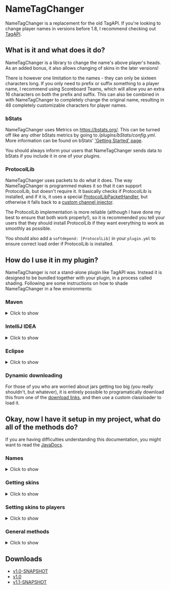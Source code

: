 # NameTagChanger
NameTagChanger is a replacement for the old TagAPI. If you're looking to change player names in versions before 1.8, I recommend checking
out [TagAPI](https://dev.bukkit.org/projects/tag).

## What is it and what does it do?
NameTagChanger is a library to change the name's above player's heads. As an added bonus, it also allows changing of skins in the later
versions!

There is however one limitation to the names - they can only be sixteen characters long. If you only need to prefix or suffix something to
a player name, I recommend using Scoreboard Teams, which will allow you an extra 16 characters on both the prefix and suffix. This can
also be combined in with NameTagChanger to completely change the original name, resulting in 48 completely customizable characters for
player names.

### bStats
NameTagChanger uses Metrics on https://bstats.org/. This can be turned off like any other bStats metrics by going to _/plugins/bStats/config.yml_.
More information can be found on bStats' ['Getting Started' page](https://bstats.org/getting-started).

You should always inform your users that NameTagChanger sends data to bStats if you include it in one of your plugins.

### ProtocolLib
NameTagChanger uses packets to do what it does. The way NameTagChanger is programmed makes it so that it can support ProtocolLib, but
doesn't require it. It basically checks if ProtocolLib is installed, and if it is, it uses a special [ProtocolLibPacketHandler](https://github.com/Alvin-LB/NameTagChanger/blob/master/src/main/java/com/bringholm/nametagchanger/ProtocolLibPacketHandler.java), but
otherwise it falls back to a [custom channel injector](https://github.com/Alvin-LB/NameTagChanger/blob/master/src/main/java/com/bringholm/nametagchanger/ChannelPacketHandler.java).

The ProtocolLib implementation is more reliable (although I have done my best to ensure that both work properly!), so it is recommended
you tell your users that they should install ProtocolLib if they want everything to work as smoothly as possible.

You should also add a `softdepend: [ProtocolLib]` in your `plugin.yml` to ensure correct load order if ProtocolLib is installed.

## How do I use it in my plugin?
NameTagChanger is not a stand-alone plugin like TagAPI was. Instead it is designed to be bundled together with your plugin, in a process
called shading. Following are some instructions on how to shade NameTagChanger in a few environments:

### Maven
<details><summary>Click to show</summary>

If you happen to be using maven, shading is rather simple. First you need to add the following dependency and repository:
```xml
<repositories>
    <repository>
        <id>alvinb-repo</id>
        <url>http://repo.bringholm.com/</url>
    </repository>
</repositories>
<dependencies>
   <dependency>
       <groupId>com.bringholm.nametagchanger</groupId>
       <artifactId>NameTagChanger</artifactId>
       <version>1.1-SNAPSHOT</version>
    </dependency>
</dependencies>
```
And to shade it into your jar, add this to the `<build>` section of your POM:
```xml
<build>
    <plugins>
        <plugin>
            <groupId>org.apache.maven.plugins</groupId>
            <artifactId>maven-shade-plugin</artifactId>
            <version>3.0.0</version>
            <executions>
                <execution>
                    <phase>package</phase>
                    <goals>
                        <goal>shade</goal>
                    </goals>
                    <configuration>
                        <artifactSet>
                            <includes>
                                <include>com.bringholm.nametagchanger:NameTagChanger</include>
                            </includes>
                        </artifactSet>
                    </configuration>
                </execution>
            </executions>
        </plugin>
     </plugins>
</build>
```
</details>

### IntelliJ IDEA
<details><summary>Click to show</summary>

1. Open the Project Structure menu by pressing Ctrl + Alt + Shift + S
2. Choose "Modules" in the menu from the right
3. Click the green plus on the right side of the window and select "JARs or directories"
4. Select the [NameTagChanger jar you downloaded](#Downloads), click OK
5. Set the scope to "Compile"
![](https://i.imgur.com/aFfBVQq.png)
</details>

### Eclipse
<details><summary>Click to show</summary>

To my knowledge, it is not possible to shade libraries into a non-executable jar using standard eclipse IDE tools.
You could try the [Fat Jar Eclipse Plugin](http://fjep.sourceforge.net/), but I have been unsuccessful in getting it to work. I recommend
either using maven or switching IDE. As a last resort, you could always open the jar with a zip program and manually drag the contents in.
</details>

### Dynamic downloading
For those of you who are worried about jars getting too big (you really shouldn't, but whatever), it is entirely possible to programatically
download this from one of the [download links](#Downloads), and then use a custom classloader to load it.

## Okay, now I have it setup in my project, what do all of the methods do?
If you are having difficulties understanding this documentation, you might want to read the [JavaDocs](https://bringholm.com/javadocs/nametagchanger/com/bringholm/nametagchanger/NameTagChanger.html).

### Names
<details><summary>Click to show</summary>

All you need to do to change a player's name is the following:
```java
Player player = Bukkit.getPlayer("AlvinB");
NameTagChanger.INSTANCE.changePlayerName(player, "jeb_");
```
Resetting a player name is equally as simple:
```java
Player player = Bukkit.getPlayer("AlvinB");
NameTagChanger.INSTANCE.resetPlayerName(player);
```
You can get a player's current changed name like this:
```java
Player player = Bukkit.getPlayer("AlvinB");
NameTagChanger.INSTANCE.getChangedName(player);
```
If a player does not have a changed name, the above method will return null.
</details>

### Getting skins
<details><summary>Click to show</summary>

Skins are a little bit more complicated, but not by a whole lot.

The skins are managed using the 'Skin' object. There are a few ways to obtain a Skin Object. You can:
#### Get a Skin from an online player
```java
Player player = Bukkit.getPlayer("AlvinB");
NameTagChanger.INSTANCE.getDefaultSkinFromPlayer(player);
```
This method only works if the server has loaded the skin.

#### Get a Skin from a config
The Skin object implements ConfigurationSerializable which means that you can load and save it to configs. This allows for a multitude of
options, including saving and loading between restarts and bundling skins with your plugin.
```java
Skin skin = (Skin) getConfig().get("my-saved-skin");
```

#### Get a Skin from Mojang's servers
NameTagChanger has the functionality to request a skin from Mojang's API servers. This allows you to get the skin of any player, as
long as you know their username or UUID. Because the requests are made asynchronously to the server, a call back system is implemented
using the SkinCallBack class. The SkinCallBack class also allows you to handle any potential errors that may occur when fetching the skin.
Note that the call back is always fired on the main thread, even if the request failed.
```java
NameTagChanger.INSTANCE.getSkin("AlvinB", new SkinCallBack() {
    @Override
    public void callBack(Skin skin, boolean successful, Exception exception) {
        if (successful) {
            // Do our stuff with the skin!
            getLogger().info("Wohoo! We got the skin! " + skin);
        } else {
            getLogger().log(Level.WARNING, "Couldn't get skin :(", exception);
        }
    }
});
```

#### Use the default skin
The default skin is either Alex or Steve depending on the User's UUID. Odd UUIDs will be Alex, and even ones will be Steve.
In NameTagChanger, the default skin is represented as `Skin.EMPTY_SKIN`, and will be returned by methods such as `getSkin()` and
`getDefaultSkinFromPlayer()`, if the profile/player has no available skin.
```java
Skin.EMPTY_SKIN
```
</details>

### Setting skins to players
<details><summary>Click to show</summary>

Once you have the Skin instances, you are going to want to set them to the players. This works in a very similar way to the names.
The only difference is that you are required to call the `updatePlayer()` method for the changes to take effect.

To set a skin:
```java
Player player = Bukkit.getPlayer("AlvinB");
NameTagChanger.INSTANCE.setPlayerSkin(player, Skin.EMPTY_SKIN); // Skin.EMPTY_SKIN can of course be any other skin instance you have
NameTagChanger.INSTANCE.updatePlayer(player); // Update the player so the changes actually take effect
```
To reset a skin:
```java
Player player = Bukkit.getPlayer("AlvinB");
NameTagChanger.INSTANCE.resetPlayerSkin(player);
NameTagChanger.INSTANCE.updatePlayer(player); // Update the player so the changes actually take effect
```
You can also get a player's currently changed skin like this:
```java
Player player = Bukkit.getPlayer("AlvinB");
NameTagChanger.INSTANCE.getChangedSkin(player);
```
The above method will return null if the player's skin isn't changed.
</details>

### General methods
<details><summary>Click to show</summary>

The NameTagChanger class has several methods for controlling how NameTagChanger operates.

### Enable and Disable
The `enable()` and `disable()`methods controls whether or not NameTagChanger is enabled or disabled. The `enable()` method registers all
the packet listeners and other stuff to make NameTagChanger work. The `disable()` method does the exact opposite of this and unregisteres
them.

You should always try to enable and disable NameTagChanger in your `onEnable()` and `onDisable()` methods to make everything work properly.
Just make sure to check whether NameTagChanger is already disabled/enabled using `isEnabled()`. Not doing so will cause exceptions to be thrown.
```java
@Override
public void onEnable() {
    if (!NameTagChanger.INSTANCE.isEnabled()) {
        NameTagChanger.INSTANCE.enable();
    }
}

@Override
public void onDisable() {
    if (NameTagChanger.INSTANCE.isEnabled()) {
        NameTagChanger.INSTANCE.disable();
    }
}
```

### Setting plugin instance.
Because NameTagChanger is not a stand-alone plugin, it needs somewhere to register Bukkit tasks and events to. NameTagChanger will do
some trickery to try and automatically detect which plugin it is bundled inside, but if this fails, you will need to set the plugin instance
manually. This can be done using the `setPlugin()` method.
```java
NameTagChanger.INSTANCE.setPlugin(myPlugin);
```
Which plugin instance you set it to doesn't really matter, it is only important that it is an enabled plugin that tasks and events can
be registered to.
</details>

## Downloads
* [v1.0-SNAPSHOT](https://bringholm.com/downloads/NameTagChanger%20v1.0-SNAPSHOT.jar)
* [v1.0](https://bringholm.com/downloads/NameTagChanger-1.0.jar)
* [v1.1-SNAPSHOT](https://bringholm.com/downloads/NameTagChanger%20v1.1-SNAPSHOT.jar)
